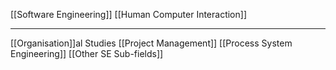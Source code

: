 [[Software Engineering]]
[[Human Computer Interaction]]

--------------------------
[[Organisation]]al Studies
[[Project Management]]
[[Process System Engineering]]
[[Other SE Sub-fields]]

